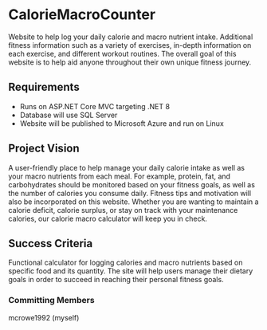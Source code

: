 # CalorieMacroCounter
Website to help log your daily calorie and macro nutrient intake. Additional fitness information such as a variety of exercises, in-depth information on each exercise, and different workout routines. The overall goal of this website is to help aid anyone throughout their own unique fitness journey. 

## Requirements
* Runs on ASP.NET Core MVC targeting .NET 8
* Database will use SQL Server
* Website will be published to Microsoft Azure and run on Linux

## Project Vision
A user-friendly place to help manage your daily calorie intake as well as your macro nutrients from each meal. For example, protein, fat, and carbohydrates should be monitored based on your fitness goals, as well as the number of calories you consume daily. Fitness tips and motivation will also be incorporated on this website. Whether you are wanting to maintain a calorie deficit, calorie surplus, or stay on track with your maintenance calories, our calorie macro calculator will keep you in check.    

## Success Criteria
Functional calculator for logging calories and macro nutrients based on specific food and its quantity. The site will help users manage their dietary goals in order to succeed in reaching their personal fitness goals.  


### Committing Members
mcrowe1992 (myself)
